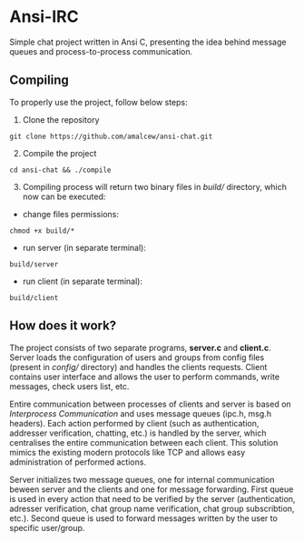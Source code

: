 # Ansi-IRC

Simple chat project written in Ansi C, presenting the idea behind message queues and process-to-process communication.

## Compiling

To properly use the project, follow below steps:

1. Clone the repository
```
git clone https://github.com/amalcew/ansi-chat.git
```
2. Compile the project
```
cd ansi-chat && ./compile
```
3. Compiling process will return two binary files in *build/* directory, which now can be executed:
  - change files permissions:
```
chmod +x build/*
```
  - run server (in separate terminal):
```
build/server
```
  - run client (in separate terminal):
```
build/client
```

## How does it work?

The project consists of two separate programs, **server.c** and **client.c**. Server loads the configuration of users and groups from config files (present in *config/* directory) and handles the clients requests. Client contains user interface and allows the user to perform commands, write messages, check users list, etc.

Entire communication between processes of clients and server is based on *Interprocess Communication* and uses message queues (ipc.h, msg.h headers). Each action performed by client (such as authentication, addresser verification, chatting, etc.) is handled by the server, which centralises the entire communication between each client. This solution mimics the existing modern protocols like TCP and allows easy administration of performed actions.

Server initializes two message queues, one for internal communication beween server and the clients and one for message forwarding. First queue is used in every action that need to be verified by the server (authentication, adresser verification, chat group name verification, chat group subscribtion, etc.). Second queue is used to forward messages written by the user to specific user/group.



